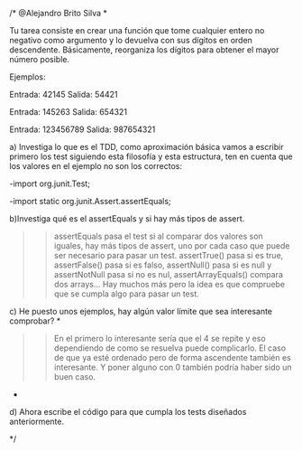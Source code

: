 /* @Alejandro Brito Silva
 *

 Tu tarea consiste en crear una función que tome cualquier entero no negativo como argumento y lo devuelva con sus dígitos en orden descendente.
 Básicamente, reorganiza los dígitos para obtener el mayor número posible.

 Ejemplos:

 Entrada: 42145 Salida: 54421

 Entrada: 145263 Salida: 654321

 Entrada: 123456789 Salida: 987654321


a) Investiga lo que es el TDD, como aproximación básica vamos a escribir primero los test siguiendo esta filosofía y esta estructura,
 ten en cuenta que los valores en el ejemplo no son los correctos:

 -import org.junit.Test;

-import static org.junit.Assert.assertEquals;

 b)Investiga qué es el assertEquals y si hay más tipos de assert.

 >>assertEquals pasa el test si al comparar dos valores son iguales, hay más tipos de assert, uno por cada caso que puede ser necesario para pasar un test.
 >>assertTrue() pasa si es true, assertFalse() pasa si es falso, assertNull() pasa si es null y assertNotNull pasa si no es nul, assertArrayEquals() compara dos arrays...
 >> Hay muchos más pero la idea es que compruebe que se cumpla algo para pasar un test.

 c) He puesto unos ejemplos, hay algún valor límite que sea interesante comprobar?
 *
 >>En el primero lo interesante sería que el 4 se repite y eso dependiendo de como se resuelva puede complicarlo.
 >>El caso de que ya esté ordenado pero de forma ascendente también es interesante. Y poner alguno con 0 también podría haber sido un buen caso.
 *
 d) Ahora escribe el código para que cumpla los tests diseñados anteriormente.

 */
